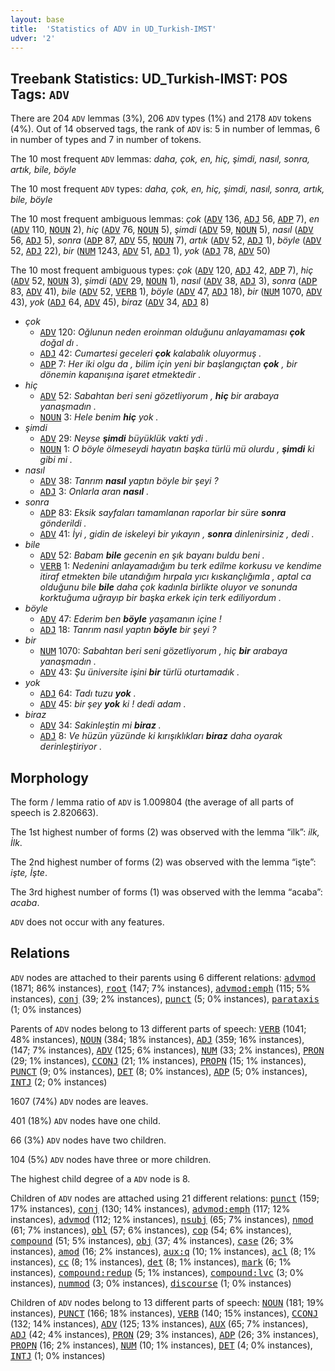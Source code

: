 ```yaml
---
layout: base
title:  'Statistics of ADV in UD_Turkish-IMST'
udver: '2'
---
```


## Treebank Statistics: UD_Turkish-IMST: POS Tags: `ADV`

There are 204 `ADV` lemmas (3%), 206 `ADV` types (1%) and 2178 `ADV` tokens (4%).
Out of 14 observed tags, the rank of `ADV` is: 5 in number of lemmas, 6 in number of types and 7 in number of tokens.

The 10 most frequent `ADV` lemmas: <em>daha, çok, en, hiç, şimdi, nasıl, sonra, artık, bile, böyle</em>

The 10 most frequent `ADV` types:  <em>daha, çok, en, hiç, şimdi, nasıl, sonra, artık, bile, böyle</em>

The 10 most frequent ambiguous lemmas: <em>çok</em> (<tt><a href="tr_imst-pos-ADV.html">ADV</a></tt> 136, <tt><a href="tr_imst-pos-ADJ.html">ADJ</a></tt> 56, <tt><a href="tr_imst-pos-ADP.html">ADP</a></tt> 7), <em>en</em> (<tt><a href="tr_imst-pos-ADV.html">ADV</a></tt> 110, <tt><a href="tr_imst-pos-NOUN.html">NOUN</a></tt> 2), <em>hiç</em> (<tt><a href="tr_imst-pos-ADV.html">ADV</a></tt> 76, <tt><a href="tr_imst-pos-NOUN.html">NOUN</a></tt> 5), <em>şimdi</em> (<tt><a href="tr_imst-pos-ADV.html">ADV</a></tt> 59, <tt><a href="tr_imst-pos-NOUN.html">NOUN</a></tt> 5), <em>nasıl</em> (<tt><a href="tr_imst-pos-ADV.html">ADV</a></tt> 56, <tt><a href="tr_imst-pos-ADJ.html">ADJ</a></tt> 5), <em>sonra</em> (<tt><a href="tr_imst-pos-ADP.html">ADP</a></tt> 87, <tt><a href="tr_imst-pos-ADV.html">ADV</a></tt> 55, <tt><a href="tr_imst-pos-NOUN.html">NOUN</a></tt> 7), <em>artık</em> (<tt><a href="tr_imst-pos-ADV.html">ADV</a></tt> 52, <tt><a href="tr_imst-pos-ADJ.html">ADJ</a></tt> 1), <em>böyle</em> (<tt><a href="tr_imst-pos-ADV.html">ADV</a></tt> 52, <tt><a href="tr_imst-pos-ADJ.html">ADJ</a></tt> 22), <em>bir</em> (<tt><a href="tr_imst-pos-NUM.html">NUM</a></tt> 1243, <tt><a href="tr_imst-pos-ADV.html">ADV</a></tt> 51, <tt><a href="tr_imst-pos-ADJ.html">ADJ</a></tt> 1), <em>yok</em> (<tt><a href="tr_imst-pos-ADJ.html">ADJ</a></tt> 78, <tt><a href="tr_imst-pos-ADV.html">ADV</a></tt> 50)

The 10 most frequent ambiguous types:  <em>çok</em> (<tt><a href="tr_imst-pos-ADV.html">ADV</a></tt> 120, <tt><a href="tr_imst-pos-ADJ.html">ADJ</a></tt> 42, <tt><a href="tr_imst-pos-ADP.html">ADP</a></tt> 7), <em>hiç</em> (<tt><a href="tr_imst-pos-ADV.html">ADV</a></tt> 52, <tt><a href="tr_imst-pos-NOUN.html">NOUN</a></tt> 3), <em>şimdi</em> (<tt><a href="tr_imst-pos-ADV.html">ADV</a></tt> 29, <tt><a href="tr_imst-pos-NOUN.html">NOUN</a></tt> 1), <em>nasıl</em> (<tt><a href="tr_imst-pos-ADV.html">ADV</a></tt> 38, <tt><a href="tr_imst-pos-ADJ.html">ADJ</a></tt> 3), <em>sonra</em> (<tt><a href="tr_imst-pos-ADP.html">ADP</a></tt> 83, <tt><a href="tr_imst-pos-ADV.html">ADV</a></tt> 41), <em>bile</em> (<tt><a href="tr_imst-pos-ADV.html">ADV</a></tt> 52, <tt><a href="tr_imst-pos-VERB.html">VERB</a></tt> 1), <em>böyle</em> (<tt><a href="tr_imst-pos-ADV.html">ADV</a></tt> 47, <tt><a href="tr_imst-pos-ADJ.html">ADJ</a></tt> 18), <em>bir</em> (<tt><a href="tr_imst-pos-NUM.html">NUM</a></tt> 1070, <tt><a href="tr_imst-pos-ADV.html">ADV</a></tt> 43), <em>yok</em> (<tt><a href="tr_imst-pos-ADJ.html">ADJ</a></tt> 64, <tt><a href="tr_imst-pos-ADV.html">ADV</a></tt> 45), <em>biraz</em> (<tt><a href="tr_imst-pos-ADV.html">ADV</a></tt> 34, <tt><a href="tr_imst-pos-ADJ.html">ADJ</a></tt> 8)


* <em>çok</em>
  * <tt><a href="tr_imst-pos-ADV.html">ADV</a></tt> 120: <em>Oğlunun neden eroinman olduğunu anlayamaması <b>çok</b> doğal dı .</em>
  * <tt><a href="tr_imst-pos-ADJ.html">ADJ</a></tt> 42: <em>Cumartesi geceleri <b>çok</b> kalabalık oluyormuş .</em>
  * <tt><a href="tr_imst-pos-ADP.html">ADP</a></tt> 7: <em>Her iki olgu da , bilim için yeni bir başlangıçtan <b>çok</b> , bir dönemin kapanışına işaret etmektedir .</em>
* <em>hiç</em>
  * <tt><a href="tr_imst-pos-ADV.html">ADV</a></tt> 52: <em>Sabahtan beri seni gözetliyorum , <b>hiç</b> bir arabaya yanaşmadın .</em>
  * <tt><a href="tr_imst-pos-NOUN.html">NOUN</a></tt> 3: <em>Hele benim <b>hiç</b> yok .</em>
* <em>şimdi</em>
  * <tt><a href="tr_imst-pos-ADV.html">ADV</a></tt> 29: <em>Neyse <b>şimdi</b> büyüklük vakti ydi .</em>
  * <tt><a href="tr_imst-pos-NOUN.html">NOUN</a></tt> 1: <em>O böyle ölmeseydi hayatın başka türlü mü olurdu , <b>şimdi</b> ki gibi mi .</em>
* <em>nasıl</em>
  * <tt><a href="tr_imst-pos-ADV.html">ADV</a></tt> 38: <em>Tanrım <b>nasıl</b> yaptın böyle bir şeyi ?</em>
  * <tt><a href="tr_imst-pos-ADJ.html">ADJ</a></tt> 3: <em>Onlarla aran <b>nasıl</b> .</em>
* <em>sonra</em>
  * <tt><a href="tr_imst-pos-ADP.html">ADP</a></tt> 83: <em>Eksik sayfaları tamamlanan raporlar bir süre <b>sonra</b> gönderildi .</em>
  * <tt><a href="tr_imst-pos-ADV.html">ADV</a></tt> 41: <em>İyi , gidin de iskeleyi bir yıkayın , <b>sonra</b> dinlenirsiniz , dedi .</em>
* <em>bile</em>
  * <tt><a href="tr_imst-pos-ADV.html">ADV</a></tt> 52: <em>Babam <b>bile</b> gecenin en şık bayanı buldu beni .</em>
  * <tt><a href="tr_imst-pos-VERB.html">VERB</a></tt> 1: <em>Nedenini anlayamadığım bu terk edilme korkusu ve kendime itiraf etmekten bile utandığım hırpala yıcı kıskançlığımla , aptal ca olduğunu bile <b>bile</b> daha çok kadınla birlikte oluyor ve sonunda korktuğuma uğrayıp bir başka erkek için terk ediliyordum .</em>
* <em>böyle</em>
  * <tt><a href="tr_imst-pos-ADV.html">ADV</a></tt> 47: <em>Ederim ben <b>böyle</b> yaşamanın içine !</em>
  * <tt><a href="tr_imst-pos-ADJ.html">ADJ</a></tt> 18: <em>Tanrım nasıl yaptın <b>böyle</b> bir şeyi ?</em>
* <em>bir</em>
  * <tt><a href="tr_imst-pos-NUM.html">NUM</a></tt> 1070: <em>Sabahtan beri seni gözetliyorum , hiç <b>bir</b> arabaya yanaşmadın .</em>
  * <tt><a href="tr_imst-pos-ADV.html">ADV</a></tt> 43: <em>Şu üniversite işini <b>bir</b> türlü oturtamadık .</em>
* <em>yok</em>
  * <tt><a href="tr_imst-pos-ADJ.html">ADJ</a></tt> 64: <em>Tadı tuzu <b>yok</b> .</em>
  * <tt><a href="tr_imst-pos-ADV.html">ADV</a></tt> 45: <em>bir şey <b>yok</b> ki ! dedi adam .</em>
* <em>biraz</em>
  * <tt><a href="tr_imst-pos-ADV.html">ADV</a></tt> 34: <em>Sakinleştin mi <b>biraz</b> .</em>
  * <tt><a href="tr_imst-pos-ADJ.html">ADJ</a></tt> 8: <em>Ve hüzün yüzünde ki kırışıklıkları <b>biraz</b> daha oyarak derinleştiriyor .</em>

## Morphology

The form / lemma ratio of `ADV` is 1.009804 (the average of all parts of speech is 2.820663).

The 1st highest number of forms (2) was observed with the lemma “ilk”: <em>ilk, İlk</em>.

The 2nd highest number of forms (2) was observed with the lemma “işte”: <em>işte, İşte</em>.

The 3rd highest number of forms (1) was observed with the lemma “acaba”: <em>acaba</em>.

`ADV` does not occur with any features.


## Relations

`ADV` nodes are attached to their parents using 6 different relations: <tt><a href="tr_imst-dep-advmod.html">advmod</a></tt> (1871; 86% instances), <tt><a href="tr_imst-dep-root.html">root</a></tt> (147; 7% instances), <tt><a href="tr_imst-dep-advmod-emph.html">advmod:emph</a></tt> (115; 5% instances), <tt><a href="tr_imst-dep-conj.html">conj</a></tt> (39; 2% instances), <tt><a href="tr_imst-dep-punct.html">punct</a></tt> (5; 0% instances), <tt><a href="tr_imst-dep-parataxis.html">parataxis</a></tt> (1; 0% instances)

Parents of `ADV` nodes belong to 13 different parts of speech: <tt><a href="tr_imst-pos-VERB.html">VERB</a></tt> (1041; 48% instances), <tt><a href="tr_imst-pos-NOUN.html">NOUN</a></tt> (384; 18% instances), <tt><a href="tr_imst-pos-ADJ.html">ADJ</a></tt> (359; 16% instances),  (147; 7% instances), <tt><a href="tr_imst-pos-ADV.html">ADV</a></tt> (125; 6% instances), <tt><a href="tr_imst-pos-NUM.html">NUM</a></tt> (33; 2% instances), <tt><a href="tr_imst-pos-PRON.html">PRON</a></tt> (29; 1% instances), <tt><a href="tr_imst-pos-CCONJ.html">CCONJ</a></tt> (21; 1% instances), <tt><a href="tr_imst-pos-PROPN.html">PROPN</a></tt> (15; 1% instances), <tt><a href="tr_imst-pos-PUNCT.html">PUNCT</a></tt> (9; 0% instances), <tt><a href="tr_imst-pos-DET.html">DET</a></tt> (8; 0% instances), <tt><a href="tr_imst-pos-ADP.html">ADP</a></tt> (5; 0% instances), <tt><a href="tr_imst-pos-INTJ.html">INTJ</a></tt> (2; 0% instances)

1607 (74%) `ADV` nodes are leaves.

401 (18%) `ADV` nodes have one child.

66 (3%) `ADV` nodes have two children.

104 (5%) `ADV` nodes have three or more children.

The highest child degree of a `ADV` node is 8.

Children of `ADV` nodes are attached using 21 different relations: <tt><a href="tr_imst-dep-punct.html">punct</a></tt> (159; 17% instances), <tt><a href="tr_imst-dep-conj.html">conj</a></tt> (130; 14% instances), <tt><a href="tr_imst-dep-advmod-emph.html">advmod:emph</a></tt> (117; 12% instances), <tt><a href="tr_imst-dep-advmod.html">advmod</a></tt> (112; 12% instances), <tt><a href="tr_imst-dep-nsubj.html">nsubj</a></tt> (65; 7% instances), <tt><a href="tr_imst-dep-nmod.html">nmod</a></tt> (61; 7% instances), <tt><a href="tr_imst-dep-obl.html">obl</a></tt> (57; 6% instances), <tt><a href="tr_imst-dep-cop.html">cop</a></tt> (54; 6% instances), <tt><a href="tr_imst-dep-compound.html">compound</a></tt> (51; 5% instances), <tt><a href="tr_imst-dep-obj.html">obj</a></tt> (37; 4% instances), <tt><a href="tr_imst-dep-case.html">case</a></tt> (26; 3% instances), <tt><a href="tr_imst-dep-amod.html">amod</a></tt> (16; 2% instances), <tt><a href="tr_imst-dep-aux-q.html">aux:q</a></tt> (10; 1% instances), <tt><a href="tr_imst-dep-acl.html">acl</a></tt> (8; 1% instances), <tt><a href="tr_imst-dep-cc.html">cc</a></tt> (8; 1% instances), <tt><a href="tr_imst-dep-det.html">det</a></tt> (8; 1% instances), <tt><a href="tr_imst-dep-mark.html">mark</a></tt> (6; 1% instances), <tt><a href="tr_imst-dep-compound-redup.html">compound:redup</a></tt> (5; 1% instances), <tt><a href="tr_imst-dep-compound-lvc.html">compound:lvc</a></tt> (3; 0% instances), <tt><a href="tr_imst-dep-nummod.html">nummod</a></tt> (3; 0% instances), <tt><a href="tr_imst-dep-discourse.html">discourse</a></tt> (1; 0% instances)

Children of `ADV` nodes belong to 13 different parts of speech: <tt><a href="tr_imst-pos-NOUN.html">NOUN</a></tt> (181; 19% instances), <tt><a href="tr_imst-pos-PUNCT.html">PUNCT</a></tt> (166; 18% instances), <tt><a href="tr_imst-pos-VERB.html">VERB</a></tt> (140; 15% instances), <tt><a href="tr_imst-pos-CCONJ.html">CCONJ</a></tt> (132; 14% instances), <tt><a href="tr_imst-pos-ADV.html">ADV</a></tt> (125; 13% instances), <tt><a href="tr_imst-pos-AUX.html">AUX</a></tt> (65; 7% instances), <tt><a href="tr_imst-pos-ADJ.html">ADJ</a></tt> (42; 4% instances), <tt><a href="tr_imst-pos-PRON.html">PRON</a></tt> (29; 3% instances), <tt><a href="tr_imst-pos-ADP.html">ADP</a></tt> (26; 3% instances), <tt><a href="tr_imst-pos-PROPN.html">PROPN</a></tt> (16; 2% instances), <tt><a href="tr_imst-pos-NUM.html">NUM</a></tt> (10; 1% instances), <tt><a href="tr_imst-pos-DET.html">DET</a></tt> (4; 0% instances), <tt><a href="tr_imst-pos-INTJ.html">INTJ</a></tt> (1; 0% instances)

